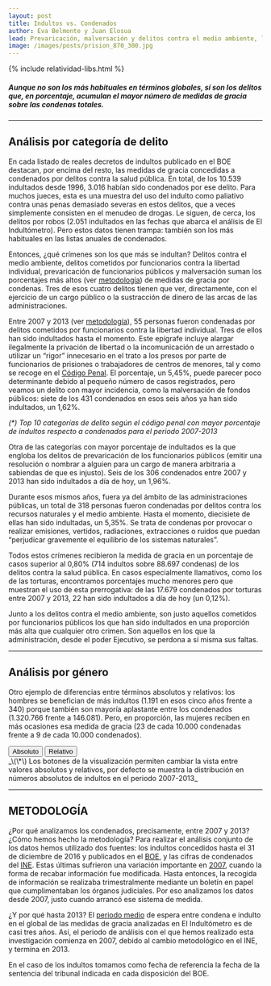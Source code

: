 ```yaml
---
layout: post
title: Indultos vs. Condenados
author: Eva Belmonte y Juan Elosua
lead: Prevaricación, malversación y delitos contra el medio ambiente, los más indultados
image: /images/posts/prision_870_300.jpg
---
```

{% include relatividad-libs.html %}

##### Aunque no son los más habituales en términos globales, sí son los delitos que, en porcentaje, acumulan el mayor número de medidas de gracia sobre las condenas totales. 

***

## Análisis por categoría de delito

En cada listado de reales decretos de indultos publicado en el BOE destacan, por encima del resto, las medidas de gracia concedidas a condenados por delitos contra la salud pública. En total, de los 10.539 indultados desde 1996, 3.016 habían sido condenados por ese delito. Para muchos jueces, esta es una muestra del uso del indulto como paliativo contra unas penas demasiado severas en estos delitos, que a veces simplemente consisten en el menudeo de drogas. Le siguen, de cerca, los delitos por robos (2.051 indultados en las fechas que abarca el análisis de El Indultómetro). Pero estos datos tienen trampa: también son los más habituales en las listas anuales de condenados.

Entonces, ¿qué crímenes son los que más se indultan? Delitos contra el medio ambiente, delitos cometidos por funcionarios contra la libertad individual, prevaricación de funcionarios públicos y malversación suman los porcentajes más altos (ver [metodología][]) de medidas de gracia por condenas. Tres de esos cuatro delitos tienen que ver, directamente, con el ejercicio de un cargo público o la sustracción de dinero de las arcas de las administraciones.

Entre 2007 y 2013 (ver [metodología][]), 55 personas fueron condenadas por delitos cometidos por funcionarios contra la libertad individual. Tres de ellos han sido indultados hasta el momento. Este epígrafe incluye alargar ilegalmente la privación de libertad o la incomunicación de un arrestado o utilizar un “rigor” innecesario en el trato a los presos por parte de funcionarios de prisiones o trabajadores de centros de menores, tal y como se recoge en el [Código Penal][]. El porcentaje, un 5,45%, puede parecer poco determinante debido al pequeño número de casos registrados, pero veamos un delito con mayor incidencia, como la malversación de fondos públicos: siete de los 431 condenados en esos seis años ya han sido indultados, un 1,62%.

<div id="hbarchart"></div>
<div id="pop-up">
  <div id="pop-up-title"></div>
  <div id="pop-up-content"></div>
</div>

_\(\*\) Top 10 categorías de delito según el código penal con mayor porcentaje de indultos respecto a condenados para el periodo 2007-2013_

Otra de las categorías con mayor porcentaje de indultados es la que engloba los delitos de prevaricación de los funcionarios públicos (emitir una resolución o nombrar a alguien para un cargo de manera arbitraria a sabiendas de que es injusto). Seis de los 306 condenados entre 2007 y 2013 han sido indultados a día de hoy, un 1,96%.

Durante esos mismos años, fuera ya del ámbito de las administraciones públicas, un total de 318 personas fueron condenadas por delitos contra los recursos naturales y el medio ambiente. Hasta el momento, diecisiete de ellas han sido indultadas, un 5,35%. Se trata de condenas por provocar o realizar emisiones, vertidos, radiaciones, extracciones o ruidos que puedan “perjudicar gravemente el equilibrio de los sistemas naturales”.

Todos estos crímenes recibieron la medida de gracia en un porcentaje de casos superior al 0,80% (714 indultos sobre 88.697 condenas) de los delitos contra la salud pública. En casos especialmente llamativos, como los de las torturas, encontramos porcentajes mucho menores pero que muestran el uso de esta prerrogativa: de las 17.679 condenados por torturas entre 2007 y 2013, 22 han sido indultados a día de hoy (un 0,12%).

Junto a los delitos contra el medio ambiente, son justo aquellos cometidos por funcionarios públicos los que han sido indultados en una proporción más alta que cualquier otro crimen. Son aquellos en los que la administración, desde el poder Ejecutivo, se perdona a sí misma sus faltas.

***

## Análisis por género <a id="genero"></a>

Otro ejemplo de diferencias entre términos absolutos y relativos: los hombres se benefician de más indultos (1.191 en esos cinco años frente a 340) porque también son mayoría aplastante entre los condenados (1.320.766 frente a 146.081). Pero, en proporción, las mujeres reciben en más ocasiones esa medida de gracia (23 de cada 10.000 condenadas frente a 9 de cada 10.000 condenados).
<div class="graph-container">
  <div class="buttons">
    <button class="pie first active" id="abs">Absoluto</button>
    <button class="pie last" id="rel">Relativo</button>
  </div>
  <div id="piechart"></div>
</div>
<div id="metod"></div>
_\(\*\) Los botones de la visualización permiten cambiar la vista entre valores absolutos y relativos, por defecto se muestra la distribución en números absolutos de indultos en el periodo 2007-2013_

***

## METODOLOGÍA

¿Por qué analizamos los condenados, precisamente, entre 2007 y 2013? ¿Cómo hemos hecho la metodología? Para realizar el análisis conjunto de los datos hemos utilizado dos fuentes: los indultos concedidos hasta el 31 de diciembre de 2016 y publicados en el [BOE][], y las cifras de condenados del [INE][]. Estas últimas sufrieron una variación importante en [2007][], cuando la forma de recabar información fue modificada. Hasta entonces, la recogida de información se realizaba trimestralmente mediante un boletín en papel que cumplimentaban los órganos judiciales. Por eso analizamos los datos desde 2007, justo cuando arrancó ese sistema de medida.

¿Y por qué hasta 2013? El [periodo medio] de espera entre condena e indulto en el global de las medidas de gracia analizadas en El Indultómetro es de casi tres años. Así, el periodo de análisis con el que hemos realizado esta investigación comienza en 2007, debido al cambio metodológico en el INE, y termina en 2013.

En el caso de los indultos tomamos como fecha de referencia la fecha de la sentencia del tribunal indicada en cada disposición del BOE.

[Código Penal]: https://www.boe.es/buscar/act.php?id=BOE-A-1995-25444
[metodología]: #metod
[INE]: http://www.ine.es/jaxi/menu.do?type=pcaxis&path=/t18/p466&file=inebase
[2007]: http://www.ine.es/metodologia/t18/t1830466.pdf
[periodo medio]: /2013/02/27/los-mas-rapidos-a-este-lado-de-los-pirineos.html
[BOE]: http://www.boe.es/buscar/boe.php?campo%5B0%5D=ORI&dato%5B0%5D=3&operador%5B0%5D=and&campo%5B1%5D=DOC&dato%5B1%5D=indulto&operador%5B1%5D=and&campo%5B2%5D=TIT&dato%5B2%5D=&operador%5B2%5D=and&campo%5B3%5D=DEM&dato%5B3%5D=&operador%5B3%5D=and&campo%5B4%5D=NBO&dato%5B4%5D=&operador%5B4%5D=and&campo%5B5%5D=NOF&dato%5B5%5D=&operador%5B5%5D=and&operador%5B6%5D=and&campo%5B6%5D=FPU&dato%5B6%5D%5B0%5D=01%2F01%2F1996&dato%5B6%5D%5B1%5D=02%2F02%2F2013&page_hits=40&sort_field%5B0%5D=fpu&sort_order%5B0%5D=desc&sort_field%5B1%5D=ref&sort_order%5B1%5D=asc&accion=Buscar

